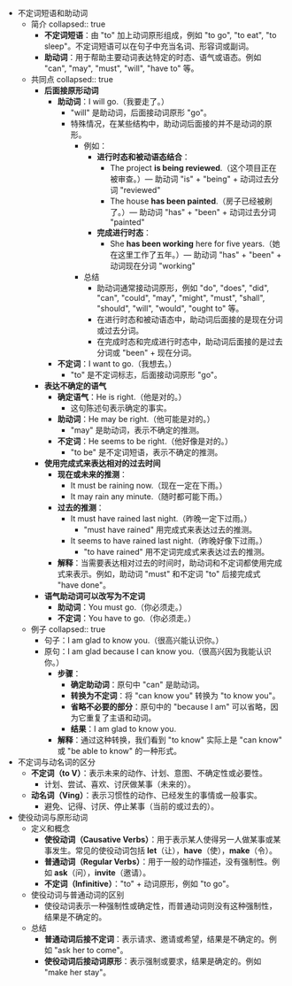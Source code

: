 - 不定词短语和助动词
	- 简介
	  collapsed:: true
		- **不定词短语**：由 "to" 加上动词原形组成，例如 "to go", "to eat", "to sleep"。不定词短语可以在句子中充当名词、形容词或副词。
		- **助动词**：用于帮助主要动词表达特定的时态、语气或语态。例如 "can", "may", "must", "will", "have to" 等。
	- 共同点
	  collapsed:: true
		- **后面接原形动词**
			- **助动词**：I will go.（我要走了。）
				- "will" 是助动词，后面接动词原形 "go"。
				- 特殊情况，在某些结构中，助动词后面接的并不是动词的原形。
					- 例如：
						- **进行时态和被动语态结合**：
							- The project **is being reviewed**.（这个项目正在被审查。）— 助动词 "is" + "being" + 动词过去分词 "reviewed"
							- The house **has been painted**.（房子已经被刷了。）— 助动词 "has" + "been" + 动词过去分词 "painted"
						- **完成进行时态**：
							- She **has been working** here for five years.（她在这里工作了五年。）— 助动词 "has" + "been" + 动词现在分词 "working"
					- 总结
						- 助动词通常接动词原形，例如 "do", "does", "did", "can", "could", "may", "might", "must", "shall", "should", "will", "would", "ought to" 等。
						- 在进行时态和被动语态中，助动词后面接的是现在分词或过去分词。
						- 在完成时态和完成进行时态中，助动词后面接的是过去分词或 "been" + 现在分词。
			- **不定词**：I want to go.（我想去。）
				- "to" 是不定词标志，后面接动词原形 "go"。
		- **表达不确定的语气**
			- **确定语气**：He is right.（他是对的。）
				- 这句陈述句表示确定的事实。
			- **助动词**：He may be right.（他可能是对的。）
				- "may" 是助动词，表示不确定的推测。
			- **不定词**：He seems to be right.（他好像是对的。）
				- "to be" 是不定词短语，表示不确定的推测。
		- **使用完成式来表达相对的过去时间**
			- **现在或未来的推测**：
				- It must be raining now.（现在一定在下雨。）
				- It may rain any minute.（随时都可能下雨。）
			- **过去的推测**：
				- It must have rained last night.（昨晚一定下过雨。）
					- "must have rained" 用完成式来表达过去的推测。
				- It seems to have rained last night.（昨晚好像下过雨。）
					- "to have rained" 用不定词完成式来表达过去的推测。
			- **解释**：当需要表达相对过去的时间时，助动词和不定词都使用完成式来表示。例如，助动词 "must" 和不定词 "to" 后接完成式 "have done"。
		- **语气助动词可以改写为不定词**
			- **助动词**：You must go.（你必须走。）
			- **不定词**：You have to go.（你必须走。）
	- 例子
	  collapsed:: true
		- 句子：I am glad to know you.（很高兴能认识你。）
		- 原句：I am glad because I can know you.（很高兴因为我能认识你。）
			- **步骤**：
				- **确定助动词**：原句中 "can" 是助动词。
				- **转换为不定词**：将 "can know you" 转换为 "to know you"。
				- **省略不必要的部分**：原句中的 "because I am" 可以省略，因为它重复了主语和动词。
				- **结果**：I am glad to know you.
			- **解释**：通过这种转换，我们看到 "to know" 实际上是 "can know" 或 "be able to know" 的一种形式。
- 不定词与动名词的区分
	- **不定词（to V）**：表示未来的动作、计划、意图、不确定性或必要性。
		- 计划、尝试、喜欢、讨厌做某事（未来的）。
	- **动名词（Ving）**：表示习惯性的动作、已经发生的事情或一般事实。
		- 避免、记得、讨厌、停止某事（当前的或过去的）。
- 使役动词与原形动词
	- 定义和概念
		- **使役动词（Causative Verbs）**：用于表示某人使得另一人做某事或某事发生。常见的使役动词包括 **let**（让），**have**（使），**make**（令）。
		- **普通动词（Regular Verbs）**：用于一般的动作描述，没有强制性。例如 **ask**（问），**invite**（邀请）。
		- **不定词（Infinitive）**："to" + 动词原形，例如 "to go"。
	- 使役动词与普通动词的区别
		- 使役动词表示一种强制性或确定性，而普通动词则没有这种强制性，结果是不确定的。
	- 总结
		- **普通动词后接不定词**：表示请求、邀请或希望，结果是不确定的。例如 "ask her to come"。
		- **使役动词后接动词原形**：表示强制或要求，结果是确定的。例如 "make her stay"。